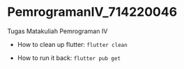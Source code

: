 # PemrogramanIV_714220046
Tugas Matakuliah Pemrograman IV

- How to clean up flutter:
```flutter clean```

- How to run it back:
```flutter pub get```
